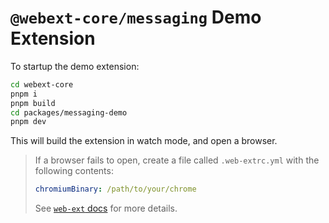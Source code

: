 # `@webext-core/messaging` Demo Extension

To startup the demo extension:

```bash
cd webext-core
pnpm i
pnpm build
cd packages/messaging-demo
pnpm dev
```

This will build the extension in watch mode, and open a browser.

> If a browser fails to open, create a file called `.web-extrc.yml` with the following contents:
>
> ```yml
> chromiumBinary: /path/to/your/chrome
> ```
>
> See [`web-ext` docs](https://extensionworkshop.com/documentation/develop/web-ext-command-reference/#chromium-binary) for more details.
